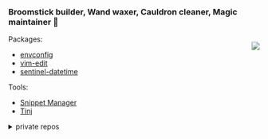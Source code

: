 ### Broomstick builder, Wand waxer, Cauldron cleaner, Magic maintainer 🌙

<div style="
    display: flex;
    flex-direction: row-reverse;
    justify-content: space-between;">
  <div>
    <p align="center">
      <img src="https://metrics.lecoq.io/foxyblue?template=classic&base.activity=0&base.community=0&lines=1&languages=1&languages.limit=8&languages.colors=github&languages.threshold=0%25&config.timezone=Europe%2FLondon">
    </p>
  </div>
  <div>
Packages:

- [envconfig](https://github.com/foxyblue/py-envconfig)
- [vim-edit](https://github.com/foxyblue/vim-edit)
- [sentinel-datetime](https://github.com/foxyblue/sentinel-datetime)

Tools:

- [Snippet Manager](https://github.com/foxyblue/snippet)
- [Tinj](https://github.com/foxyblue/tinj)

<details><summary>private repos</summary>
<p>
Links to my private projects.

- [sebastien.docs](https://github.com/foxyblue/sebastien.docs)
- [shell-hints](https://github.com/foxyblue/tips)
</p>
</details>
</div>
</div>

